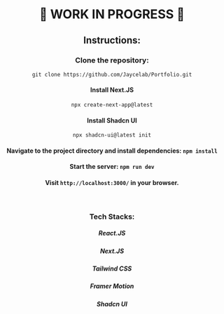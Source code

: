 <div align="center">

# 🚧 WORK IN PROGRESS 🚧

## Instructions:

### Clone the repository:

`git clone https://github.com/Jaycelab/Portfolio.git`

#### Install Next.JS

`npx create-next-app@latest` <!--Select ESLint and TailWind CSS-->

#### Install Shadcn UI

`npx shadcn-ui@latest init`

#### Navigate to the project directory and install dependencies: `npm install`

#### Start the server: `npm run dev`

#### Visit `http://localhost:3000/` in your browser.

<br>

### Tech Stacks:

##### React.JS

##### Next.JS

##### Tailwind CSS

##### Framer Motion

##### Shadcn UI

</div>

